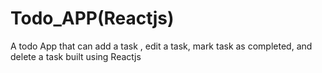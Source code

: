# Todo_APP(Reactjs)
A todo App that can add a task , edit a task, mark task as completed, and delete a task built using Reactjs
